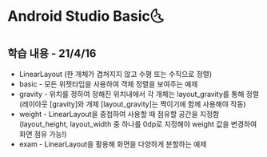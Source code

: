 # Android Studio Basic:last_quarter_moon_with_face:

## 학습 내용 - 21/4/16

- LinearLayout (한 개체가 겹쳐지지 않고 수평 또는 수직으로 정렬)
- basic - 모든 위젯타입을 사용하여 객체 정렬을 보여주는 예제
- gravity - 위치를 정하여 정해진 위치내에서 각 개체는 layout_gravity를 통해 정렬 (레이아웃 [gravity]와 개체 [layout_gravity]는 짝이기에 함께 사용해야 작동)
- weight - LinearLayout을 중첩하여 사용할 때 점유할 공간을 지정함 (layout_height, layout_width 중 하나를 0dp로 지정해야 weight 값을 변경하여 화면 점유 가능!)
- exam - LinearLayout을 활용해 화면을 다양하게 분할하는 예제

